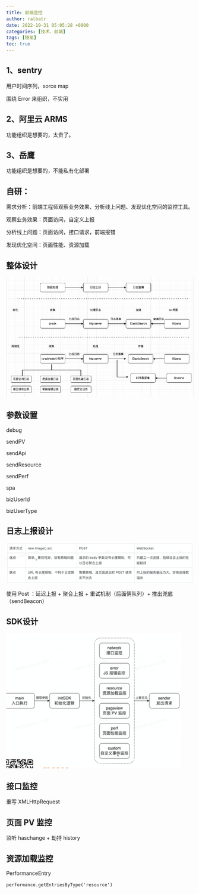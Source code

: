 ```yaml
---
title: 前端监控
author: ralbatr
date: 2022-10-31 05:05:28 +0800
categories: [技术、前端]
tags: [随笔]
toc: true
---
```

## 1、sentry

用户时间序列，sorce map

围绕 Error 来组织，不实用

## 2、阿里云 ARMS

功能组织是想要的，太贵了。

## 3、岳鹰

功能组织是想要的，不能私有化部署

## 自研：

需求分析：前端工程师观察业务效果、分析线上问题、发现优化空间的监控工具。

观察业务效果：页面访问，自定义上报

分析线上问题：页面访问，接口请求，前端报错

发现优化空间：页面性能、资源加载

## 整体设计

![img](/assets/img/post-images/design.png)

## 参数设置

debug

sendPV

sendApi

sendResource

sendPerf

spa

bizUserId

bizUserType

## 日志上报设计

![img](/assets/img/post-images/日志上报.png)

使用 Post ：延迟上报 + 聚合上报 + 重试机制（后面俩队列）+ 推出兜底（sendBeacon）

## SDK设计

![img](/assets/img/post-images/sdk设计.png)

## 接口监控

重写 XMLHttpRequest

## 页面 PV 监控

监听 haschange + 劫持 history

## 资源加载监控

PerformanceEntry

```
performance.getEntriesByType('resource')
```
